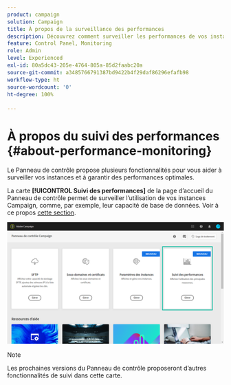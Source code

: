 ```yaml
---
product: campaign
solution: Campaign
title: À propos de la surveillance des performances
description: Découvrez comment surveiller les performances de vos instances dans le Panneau de contrôle
feature: Control Panel, Monitoring
role: Admin
level: Experienced
exl-id: 80a5dc43-205e-4764-805a-85d2faabc20a
source-git-commit: a3485766791387bd9422b4f29daf86296efafb98
workflow-type: ht
source-wordcount: '0'
ht-degree: 100%

---
```


# À propos du suivi des performances {#about-performance-monitoring}

Le Panneau de contrôle propose plusieurs fonctionnalités pour vous aider à surveiller vos instances et à garantir des performances optimales.

La carte **[!UICONTROL Suivi des performances]** de la page d’accueil du Panneau de contrôle permet de surveiller l’utilisation de vos instances Campaign, comme, par exemple, leur capacité de base de données. Voir à ce propos [cette section](../../performance-monitoring/using/database-monitoring.md).

![](assets/performance_card.png)

>[!NOTE]
>
>Les prochaines versions du Panneau de contrôle proposeront d’autres fonctionnalités de suivi dans cette carte.

